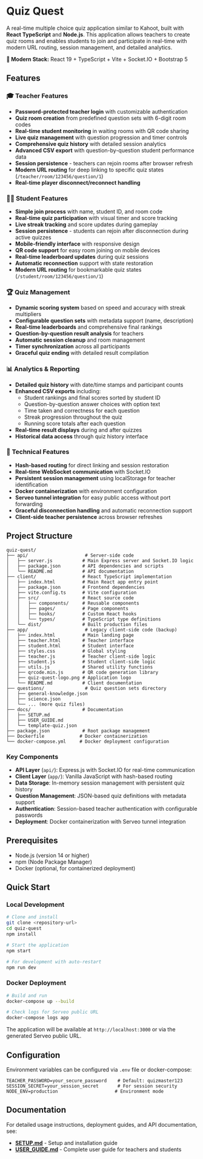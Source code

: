 # Quiz Quest

A real-time multiple choice quiz application similar to Kahoot, built with **React TypeScript** and **Node.js**. This application allows teachers to create quiz rooms and enables students to join and participate in real-time with modern URL routing, session management, and detailed analytics.

**🚀 Modern Stack:** React 19 + TypeScript + Vite + Socket.IO + Bootstrap 5

## Features

### 🎓 **Teacher Features**

- **Password-protected teacher login** with customizable authentication
- **Quiz room creation** from predefined question sets with 6-digit room codes
- **Real-time student monitoring** in waiting rooms with QR code sharing
- **Live quiz management** with question progression and timer controls
- **Comprehensive quiz history** with detailed session analytics
- **Advanced CSV export** with question-by-question student performance data
- **Session persistence** - teachers can rejoin rooms after browser refresh
- **Modern URL routing** for deep linking to specific quiz states (`/teacher/room/123456/question/1`)
- **Real-time player disconnect/reconnect handling**

### 👨‍🎓 **Student Features**

- **Simple join process** with name, student ID, and room code
- **Real-time quiz participation** with visual timer and score tracking
- **Live streak tracking** and score updates during gameplay
- **Session persistence** - students can rejoin after disconnection during active quizzes
- **Mobile-friendly interface** with responsive design
- **QR code support** for easy room joining on mobile devices
- **Real-time leaderboard updates** during quiz sessions
- **Automatic reconnection** support with state restoration
- **Modern URL routing** for bookmarkable quiz states (`/student/room/123456/question/1`)

### 🏆 **Quiz Management**

- **Dynamic scoring system** based on speed and accuracy with streak multipliers
- **Configurable question sets** with metadata support (name, description)
- **Real-time leaderboards** and comprehensive final rankings
- **Question-by-question result analysis** for teachers
- **Automatic session cleanup** and room management
- **Timer synchronization** across all participants
- **Graceful quiz ending** with detailed result compilation

### 📊 **Analytics & Reporting**

- **Detailed quiz history** with date/time stamps and participant counts
- **Enhanced CSV exports** including:
  - Student rankings and final scores sorted by student ID
  - Question-by-question answer choices with option text
  - Time taken and correctness for each question
  - Streak progression throughout the quiz
  - Running score totals after each question
- **Real-time result displays** during and after quizzes
- **Historical data access** through quiz history interface

### 🔧 **Technical Features**

- **Hash-based routing** for direct linking and session restoration
- **Real-time WebSocket communication** with Socket.IO
- **Persistent session management** using localStorage for teacher identification
- **Docker containerization** with environment configuration
- **Serveo tunnel integration** for easy public access without port forwarding
- **Graceful disconnection handling** and automatic reconnection support
- **Client-side teacher persistence** across browser refreshes

## Project Structure

```shell
quiz-quest/
├── api/                     # Server-side code
│   ├── server.js           # Main Express server and Socket.IO logic
│   ├── package.json        # API dependencies and scripts
│   └── README.md           # API documentation
├── client/                 # React TypeScript implementation
│   ├── index.html          # Main React app entry point
│   ├── package.json        # Frontend dependencies
│   ├── vite.config.ts      # Vite configuration
│   ├── src/                # React source code
│   │   ├── components/     # Reusable components
│   │   ├── pages/          # Page components
│   │   ├── hooks/          # Custom React hooks
│   │   └── types/          # TypeScript type definitions
│   └── dist/               # Built production files
├── app/                     # Legacy client-side code (backup)
│   ├── index.html          # Main landing page
│   ├── teacher.html        # Teacher interface
│   ├── student.html        # Student interface
│   ├── styles.css          # Global styling
│   ├── teacher.js          # Teacher client-side logic
│   ├── student.js          # Student client-side logic
│   ├── utils.js            # Shared utility functions
│   ├── qrcode.min.js       # QR code generation library
│   ├── quiz-quest-logo.png # Application logo
│   └── README.md           # Client documentation
├── questions/               # Quiz question sets directory
│   ├── general-knowledge.json
│   ├── science.json
│   └── ... (more quiz files)
├── docs/                   # Documentation
│   ├── SETUP.md
│   ├── USER_GUIDE.md
│   └── template-quiz.json
├── package.json            # Root package management
├── Dockerfile             # Docker containerization
└── docker-compose.yml     # Docker deployment configuration
```

### Key Components

- **API Layer** (`api/`): Express.js with Socket.IO for real-time communication
- **Client Layer** (`app/`): Vanilla JavaScript with hash-based routing
- **Data Storage**: In-memory session management with persistent quiz history
- **Question Management**: JSON-based quiz definitions with metadata support
- **Authentication**: Session-based teacher authentication with configurable passwords
- **Deployment**: Docker containerization with Serveo tunnel integration

## Prerequisites

- Node.js (version 14 or higher)
- npm (Node Package Manager)
- Docker (optional, for containerized deployment)

## Quick Start

### Local Development

```bash
# Clone and install
git clone <repository-url>
cd quiz-quest
npm install

# Start the application
npm start

# For development with auto-restart
npm run dev
```

### Docker Deployment

```bash
# Build and run
docker-compose up --build

# Check logs for Serveo public URL
docker-compose logs app
```

The application will be available at `http://localhost:3000` or via the generated Serveo public URL.

## Configuration

Environment variables can be configured via `.env` file or docker-compose:

```env
TEACHER_PASSWORD=your_secure_password    # Default: quizmaster123
SESSION_SECRET=your_session_secret       # For session security
NODE_ENV=production                     # Environment mode
```

## Documentation

For detailed usage instructions, deployment guides, and API documentation, see:

- **[SETUP.md](docs/SETUP.md)** - Setup and installation guide
- **[USER_GUIDE.md](docs/USER_GUIDE.md)** - Complete user guide for teachers and students

